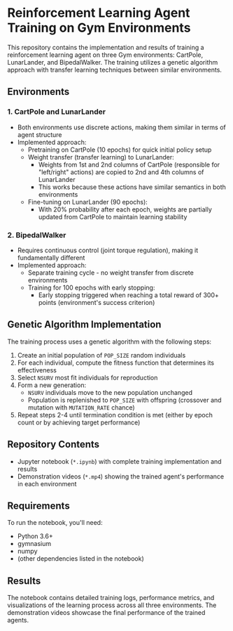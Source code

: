 # Reinforcement Learning Agent Training on Gym Environments

This repository contains the implementation and results of training a reinforcement learning agent on three Gym environments: CartPole, LunarLander, and BipedalWalker. The training utilizes a genetic algorithm approach with transfer learning techniques between similar environments.

## Environments

### 1. CartPole and LunarLander
- Both environments use discrete actions, making them similar in terms of agent structure
- Implemented approach:
  - Pretraining on CartPole (10 epochs) for quick initial policy setup
  - Weight transfer (transfer learning) to LunarLander:
    - Weights from 1st and 2nd columns of CartPole (responsible for "left/right" actions) are copied to 2nd and 4th columns of LunarLander
    - This works because these actions have similar semantics in both environments
  - Fine-tuning on LunarLander (90 epochs):
    - With 20% probability after each epoch, weights are partially updated from CartPole to maintain learning stability

### 2. BipedalWalker
- Requires continuous control (joint torque regulation), making it fundamentally different
- Implemented approach:
  - Separate training cycle - no weight transfer from discrete environments
  - Training for 100 epochs with early stopping:
    - Early stopping triggered when reaching a total reward of 300+ points (environment's success criterion)

## Genetic Algorithm Implementation

The training process uses a genetic algorithm with the following steps:

1. Create an initial population of `POP_SIZE` random individuals
2. For each individual, compute the fitness function that determines its effectiveness
3. Select `NSURV` most fit individuals for reproduction
4. Form a new generation:
   - `NSURV` individuals move to the new population unchanged
   - Population is replenished to `POP_SIZE` with offspring (crossover and mutation with `MUTATION_RATE` chance)
5. Repeat steps 2-4 until termination condition is met (either by epoch count or by achieving target performance)

## Repository Contents

- Jupyter notebook (`*.ipynb`) with complete training implementation and results
- Demonstration videos (`*.mp4`) showing the trained agent's performance in each environment

## Requirements

To run the notebook, you'll need:
- Python 3.6+
- gymnasium
- numpy
- (other dependencies listed in the notebook)

## Results

The notebook contains detailed training logs, performance metrics, and visualizations of the learning process across all three environments. The demonstration videos showcase the final performance of the trained agents.
